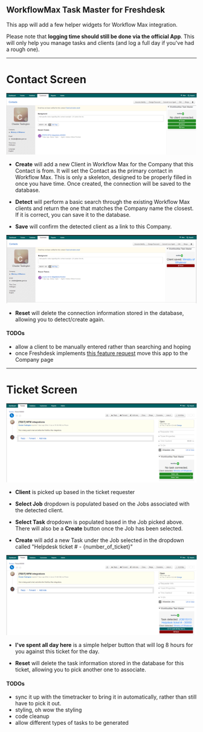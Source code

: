 ## WorkflowMax Task Master for Freshdesk

This app will add a few helper widgets for Workflow Max integration.

Please note that **logging time should still be done via the official App**. This will only help you manage tasks and clients (and log a full day if you've had a rough one).

--------------------------------------------------------------------------------------

Contact Screen
==============

![Contact without Client Link](assets/contact-no-client.PNG)

- **Create** will add a new Client in Workflow Max for the Company that this Contact is from. It will set the Contact as the primary contact in Workflow Max. This is only a skeleton, designed to be properly filled in once you have time. Once created, the connection will be saved to the database.

- **Detect** will perform a basic search through the existing Workflow Max clients and return the one that matches the Company name the closest. If it is correct, you can save it to the database.

- **Save** will confirm the detected client as a link to this Company.

![Contact with saved Client Link](assets/contact-saved-client.PNG)

- **Reset** will delete the connection information stored in the database, allowing you to detect/create again.

#### TODOs

- allow a client to be manually entered rather than searching and hoping
- once Freshdesk implements [this feature request](https://support.freshdesk.com/support/discussions/topics/313250) move this app to the Company page

--------------------------------------------------------------------------------------

Ticket Screen
=============

![Ticket without task Link](assets/ticket-no-task.PNG)

- **Client** is picked up based in the ticket requester

- **Select Job** dropdown is populated based on the Jobs associated with the detected client.

- **Select Task** dropdown is populated based in the Job picked above. There will also be a **Create** button once the Job has been selected.

- **Create** will add a new Task under the Job selected in the dropdown called "Helpdesk ticket # - {number_of_ticket}"

![Ticket with saved task](assets/ticket-saved-task.PNG)

- **I've spent all day here** is a simple helper button that will log 8 hours for you against this ticket for the day.

- **Reset** will delete the task information stored in the database for this ticket, allowing you to pick another one to associate.

#### TODOs

- sync it up with the timetracker to bring it in automatically, rather than still have to pick it out.
- styling, oh wow the styling
- code cleanup
- allow different types of tasks to be generated